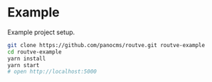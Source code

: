 # Example

Example project setup.

```bash
git clone https://github.com/panocms/routve.git routve-example
cd routve-example
yarn install
yarn start
# open http://localhost:5000
```
